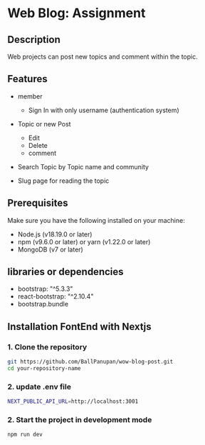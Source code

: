 # Web Blog: Assignment

## Description

Web projects can post new topics and comment within the topic.


## Features

- member 
  - Sign In with only username (authentication system)

- Topic or new Post
  - Edit 
  - Delete
  - comment

- Search Topic by Topic name and community

- Slug page for reading the topic

## Prerequisites

Make sure you have the following installed on your machine:

- Node.js (v18.19.0 or later)
- npm (v9.6.0 or later) or yarn (v1.22.0 or later)
- MongoDB (v7 or later)

## libraries or dependencies
- bootstrap: "^5.3.3"
- react-bootstrap: "^2.10.4"
- bootstrap.bundle

## Installation FontEnd with Nextjs

### 1. Clone the repository

```bash
git https://github.com/BallPanupan/wow-blog-post.git
cd your-repository-name
```

### 2. update .env file 
```bash
NEXT_PUBLIC_API_URL=http://localhost:3001
```


### 2. Start the project in development mode
```
npm run dev  
```
